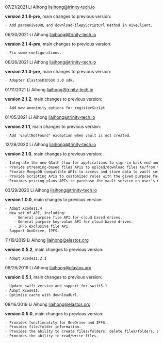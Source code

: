 07/21/2021 Li Aihong liaihong@trinity-tech.io

**version 2.1.6-pre**, main changes to previous version:

```markdown
- Add parseHiveURL and downloadFileByScriptUrl method in HiveClient.
```

06/30/2021 Li Aihong liaihong@trinity-tech.io

**version 2.1.4-pre**, main changes to previous version:

```markdown
- Fix some configurations.
```

06/26/2021 Li Aihong liaihong@trinity-tech.io

**version 2.1.3-pre**, main changes to previous version:

```markdown
- Adapter ElastosDIDSDK 2.0 sdk.  
```

01/11/2021 Li Aihong liaihong@trinity-tech.io

**version 2.1.2**, main changes to previous version:

```markdown
- Add new anonimity options for registerScript.  
```

01/05/2021 Li Aihong liaihong@trinity-tech.io

**version 2.1.1**, main changes to previous version:

```markdown
- Add 'vaultNotFound' exception when vault is not created.  
```

12/29/2020 Li Aihong liaihong@trinity-tech.io

**version 2.1.0**, main changes to previous version:

```markdown
- Integrate the new OAuth flow for applications to sign-in back-end node services with elastos DIDs; 
- Provide streaming-based files APIs to upload/download files to/from the specified vault service; 
- Provide MongoDB compatible APIs to access and store data to vault service; 
- Provide scripting APIs to customized rules with the given purpose for the specific data field for others to access it via invoking that scripts; 
- Provides pricing plans APIs to purchase the vault service on user's need.
```

03/29/2020 Li Aihong liaihong@trinity-tech.io

**version 1.0.0**, main changes to previous version:

```markdown
- Adapt Xcode11.4
- New set of API, including: 
    - General purpose file API for cloud based drives.
    - General purpose key-value API for cloud based drives.
    - IPFS exclusive file API.
- Support OneDrive, IPFS.
```

11/19/2019 Li Aihong liaihong@elastos.org

**version 0.5.2**, main changes to previous version:

```markdown
- Adapt Xcode11.2.1
```

09/26/2019 Li Aihong liaihong@elastos.org

**version 0.5.1**, main changes to previous version:

```markdown
- Update swift version and support for swift5.1
- Adapt Xcode11.
- Optimize cache with downloadUrl.
```

08/16/2019 Li Aihong liaihong@elastos.org

**version 0.5.0**, main changes to previous version:

```markdown
- Provides functionality for OneDrive and IPFS.
- Provides file/folder information.
- Provides the ability to create files/folders, delete files/folders, and move files/folders.
- Provides the ability to read/write files.
```
